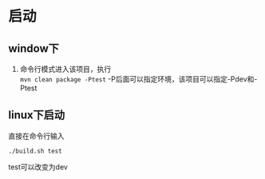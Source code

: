 # 启动
## window下
1. 命令行模式进入该项目，执行   
`
mvn clean package -Ptest
`
-P后面可以指定环境，该项目可以指定-Pdev和-Ptest   

## linux下启动   
直接在命令行输入    
```
./build.sh test
```
test可以改变为dev